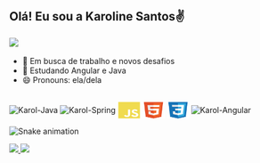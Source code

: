 ## Olá! Eu sou a Karoline Santos✌️

<div>
  
  <a href="https://www.linkedin.com/in/marian-karoline-dos-santos-medeiros-8443a820a" target="_blank"><img src="https://img.shields.io/badge/-LinkedIn-%230077B5?style=for-the-badge&logo=linkedin&logoColor=white" target="_blank"></a>
</div>

- 🔭 Em busca de trabalho e novos desafios
- 🌱 Estudando Angular e Java
- 😄 Pronouns: ela/dela  

<div style="display: inline_block"><br>
  <img align="center" alt="Karol-Java" height="30" width="40" src="https://cdn.jsdelivr.net/gh/devicons/devicon/icons/java/java-original.svg">
  <img align="center" alt="Karol-Spring" height="30" width="40" src="https://cdn.jsdelivr.net/gh/devicons/devicon/icons/spring/spring-original.svg" />
  <img align="center" alt="Karol-Js" height="30" width="40" src="https://raw.githubusercontent.com/devicons/devicon/master/icons/javascript/javascript-plain.svg">
  <img align="center" alt="Karol-HTML" height="30" width="40" src="https://raw.githubusercontent.com/devicons/devicon/master/icons/html5/html5-original.svg">
  <img align="center" alt="Karol-CSS" height="30" width="40" src="https://raw.githubusercontent.com/devicons/devicon/master/icons/css3/css3-original.svg">
  <img align="center" alt="Karol-Angular" height="30" width="40" src="https://cdn.jsdelivr.net/gh/devicons/devicon/icons/angularjs/angularjs-original.svg">
</div> 

![Snake animation](https://github.com/rafaballerini2/rafaballerini2/blob/output/github-contribution-grid-snake.svg)
<div>
<a href="https://github.com/karol761">
<img height="180em" src="https://github-readme-stats.vercel.app/api/top-langs/?username=karol761&layout=compact&langs_count=7&theme=dracula"/>
<img height="180em" src="https://github-readme-stats.vercel.app/api?username=karol761&show_icons=true&theme=dracula&include_all_commits=true&count_private=true"/>
</div>
